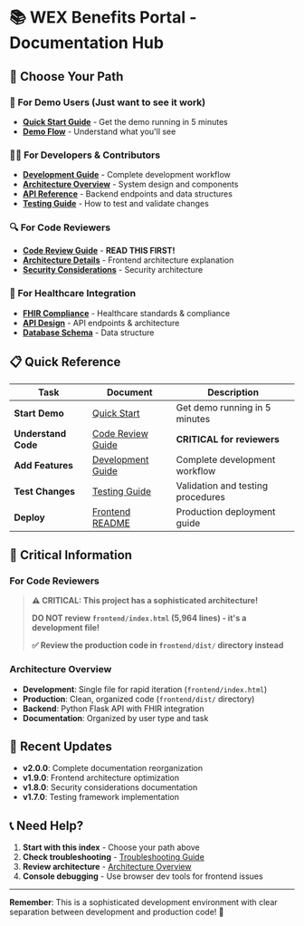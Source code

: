 # 📚 WEX Benefits Portal - Documentation Hub

## 🎯 **Choose Your Path**

### **🚀 For Demo Users (Just want to see it work)**
- **[Quick Start Guide](01-DEVELOPER_GUIDE.md#quick-start)** - Get the demo running in 5 minutes
- **[Demo Flow](01-DEVELOPER_GUIDE.md#demo-flow)** - Understand what you'll see

### **👨‍💻 For Developers & Contributors**
- **[Development Guide](01-DEVELOPER_GUIDE.md)** - Complete development workflow
- **[Architecture Overview](ARCHITECTURE.md)** - System design and components
- **[API Reference](02-API_REFERENCE.md)** - Backend endpoints and data structures
- **[Testing Guide](05-TESTING.md)** - How to test and validate changes

### **🔍 For Code Reviewers**
- **[Code Review Guide](../frontend/CODE_REVIEW_GUIDE.md)** - **READ THIS FIRST!**
- **[Architecture Details](../frontend/ARCHITECTURE.md)** - Frontend architecture explanation
- **[Security Considerations](../frontend/SECURITY_CONSIDERATIONS.md)** - Security architecture

### **🏥 For Healthcare Integration**
- **[FHIR Compliance](03-FHIR_COMPLIANCE.md)** - Healthcare standards & compliance
- **[API Design](04-API_DESIGN.md)** - API endpoints & architecture
- **[Database Schema](05-DATABASE_SCHEMA.sql)** - Data structure

## 📋 **Quick Reference**

| Task | Document | Description |
|------|----------|-------------|
| **Start Demo** | [Quick Start](01-DEVELOPER_GUIDE.md#quick-start) | Get demo running in 5 minutes |
| **Understand Code** | [Code Review Guide](../frontend/CODE_REVIEW_GUIDE.md) | **CRITICAL for reviewers** |
| **Add Features** | [Development Guide](01-DEVELOPER_GUIDE.md) | Complete development workflow |
| **Test Changes** | [Testing Guide](05-TESTING.md) | Validation and testing procedures |
| **Deploy** | [Frontend README](../frontend/README.md) | Production deployment guide |

## 🚨 **Critical Information**

### **For Code Reviewers**
> **⚠️ CRITICAL: This project has a sophisticated architecture!**
> 
> **DO NOT review `frontend/index.html` (5,964 lines) - it's a development file!**
> 
> **✅ Review the production code in `frontend/dist/` directory instead**

### **Architecture Overview**
- **Development**: Single file for rapid iteration (`frontend/index.html`)
- **Production**: Clean, organized code (`frontend/dist/` directory)
- **Backend**: Python Flask API with FHIR integration
- **Documentation**: Organized by user type and task

## 🔄 **Recent Updates**

- **v2.0.0**: Complete documentation reorganization
- **v1.9.0**: Frontend architecture optimization
- **v1.8.0**: Security considerations documentation
- **v1.7.0**: Testing framework implementation

## 📞 **Need Help?**

1. **Start with this index** - Choose your path above
2. **Check troubleshooting** - [Troubleshooting Guide](TROUBLESHOOTING.md)
3. **Review architecture** - [Architecture Overview](ARCHITECTURE.md)
4. **Console debugging** - Use browser dev tools for frontend issues

---

**Remember**: This is a sophisticated development environment with clear separation between development and production code! 🚀